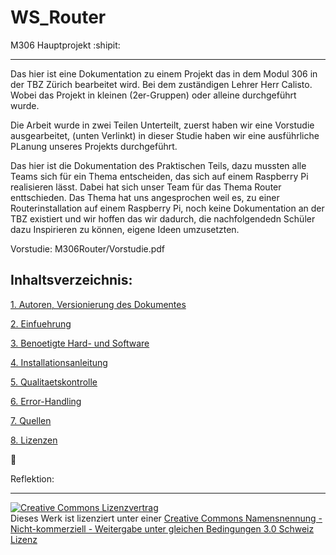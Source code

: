 # WS_Router
M306 Hauptprojekt :shipit:

--------------

Das hier ist eine Dokumentation zu einem Projekt das in dem Modul 306 in der TBZ Zürich bearbeitet wird. Bei dem zuständigen Lehrer Herr Calisto. Wobei das Projekt in kleinen (2er-Gruppen) oder alleine durchgeführt wurde. 

Die Arbeit wurde in zwei Teilen Unterteilt, zuerst haben wir eine Vorstudie ausgearbeitet, (unten Verlinkt) in dieser Studie haben wir eine ausführliche PLanung unseres Projekts durchgeführt.

Das hier ist die Dokumentation des Praktischen Teils, dazu mussten alle Teams sich für ein Thema entscheiden, das sich auf einem Raspberry Pi realisieren lässt. Dabei hat sich unser Team  für das Thema Router enttschieden. 
Das Thema hat uns angesprochen weil es, zu einer Routerinstallation auf einem Raspberry Pi, noch keine Dokumentation an der TBZ existiert und wir hoffen das wir dadurch, die nachfolgendedn Schüler dazu Inspirieren zu können, eigene Ideen umzusetzten. 

Vorstudie: M306Router/Vorstudie.pdf

Inhaltsverzeichnis:
-------------------
[1. Autoren, Versionierung des Dokumentes](M306Router/Autoren.md "1. Autoren, Versionierung des Dokumentes ")

[2. Einfuehrung](M306Router/Einfuehrung.md "2. Einfuehrung ")

[3. Benoetigte Hard- und Software](M306Router/Hardware.md  "3. Benoetigte Hard- und Software" )
	
[4. Installationsanleitung](M306Router/Installationsanleitung.md "4. Installationsanleitung")

[5. Qualitaetskontrolle](M306Router/Qualitaetskontrolle.md "5. Qualitaetskontrolle")

[6. Error-Handling](M306Router/Error-Handling.md  "6. Error-Handling ")

[7. Quellen](M306Router/Quellen.md "7. Quellen")

[8. Lizenzen](M306Router/Lizenz.md "8. Lizenzen" )
 

:paw_prints:

Reflektion: 


- - -

<a rel="license" href="http://creativecommons.org/licenses/by-nc-sa/3.0/ch/"><img alt="Creative Commons Lizenzvertrag" style="border-width:0" src="https://i.creativecommons.org/l/by-nc-sa/3.0/ch/88x31.png" /></a><br />Dieses Werk ist lizenziert unter einer <a rel="license" href="http://creativecommons.org/licenses/by-nc-sa/3.0/ch/">Creative Commons Namensnennung - Nicht-kommerziell - Weitergabe unter gleichen Bedingungen 3.0 Schweiz Lizenz</a>

